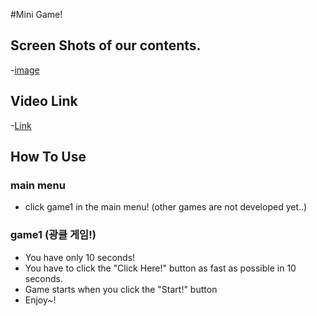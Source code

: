 #Mini Game!

## Screen Shots of our contents.
-[image](thumbnail.png)
## Video Link
-[Link](https://www.youtube.com/watch?v=iK-kZ3AqUpU)
## How To Use

### main menu
- click game1 in the main menu! (other games are not developed yet..)

### game1 (광클 게임!)
- You have only 10 seconds!
- You have to click the "Click Here!" button as fast as possible in 10 seconds.
- Game starts when you click the "Start!" button
- Enjoy~!